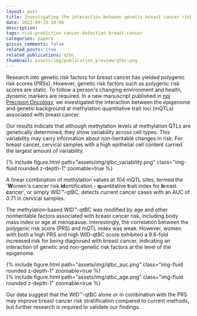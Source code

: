 ```yaml
---
layout: post
title: Investigating the interaction between genetic breast cancer risk and epigenome
date: 2023-09-28 10:00
description: 
tags: risk-prediction cancer-detection breast-cancer
categories: papers
giscus_comments: false
related_posts: true
related_publications: qtbc
thumbnail: assets/img/publication_preview/qtbc.png
---
```


Research into genetic risk factors for breast cancer has yielded polygenic risk scores (PRSs). However, genetic risk factors such as polygenic risk scores are static. To follow a person's changing environment and health, dynamic markers are required. In a new manuscript published in [npj Precision Oncology](https://doi.org/10.1038/s41698-023-00452-2), we investigated the interaction between the epigenome and genetic background at methylation quantitative trait loci (mQTLs) associated with breast cancer.

Our results indicate that although methylation levels at methylation QTLs are genetically determined, they show variability across cell types. This variability may carry information about non-heritable changes in risk. For breast cancer, cervical samples with a high epithelial cell content carried the largest amount of variability.

<p float="left">

{% include figure.html path="assets/img/qtbc_variability.png" class="img-fluid rounded z-depth-1" zoomable=true %}

</p>

A linear combination of methylation values at 104 mQTL sites, termed the '<b>W</b>omen's cancer risk <b>id</b>entification - <b>q</b>uantitative <b>t</b>rait index for <b>b</b>reast <b>c</b>ancer', or simply WID™-qtBC, detects current cancer cases with an AUC of 0.71 in cervical samples.

The methylation-based WID™-qtBC was modified by age and other nonheritable factors associated with breast cancer risk, including body mass index or age at menopause. Interestingly, the correlation between the polygenic risk score (PRS) and mQTL index was weak. However, women with both a high PRS and high WID-qtBC score exhibited a 9.6-fold increased risk for being diagnosed with breast cancer, indicating an interaction of genetic and non-genetic risk factors at the level of the epigenome.

<div class="row mt-3">
    <div class="col-sm mt-3 mt-md-0">
        {% include figure.html path="assets/img/qtbc_auc.png" class="img-fluid rounded z-depth-1" zoomable=true %}
    </div>
    <div class="col-sm mt-3 mt-md-0">
        {% include figure.html path="assets/img/qtbc_age.png" class="img-fluid rounded z-depth-1" zoomable=true %}
    </div>
</div>

Our data suggest that the WID™-qtBC alone or in combination with the PRS may improve breast cancer risk stratification compared to current methods, but further research is required to validate our findings.
